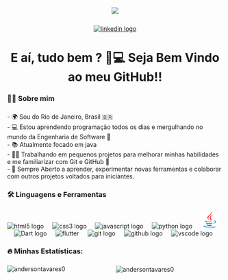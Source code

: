 <div align="center">
  <img height="180" src="https://github.com/user-attachments/assets/ada3a570-d337-4e16-a55d-e3f3e27d089f"  />
</div>

###
<div align="center">
  <a href="https://www.linkedin.com/in/anderson-tavares-7450b3269/" target="_blank">
    <img src="https://img.shields.io/static/v1?message=LinkedIn&logo=linkedin&label=&color=0077B5&logoColor=white&labelColor=&style=for-the-badge" height="25" alt="linkedin logo"  />
  </a>
</div>

###
<h1 align="center">E aí, tudo bem ? 👋💻 Seja Bem Vindo ao meu GitHub!!</h1>

###
<h3 align="left">👩‍💻  Sobre mim</h3>

###
<p align="left">- 🌍 Sou do Rio de Janeiro, Brasil 🇧🇷  <br>- 💻 Estou aprendendo programação todos os dias e mergulhando no mundo da Engenharia de Software 🚀  <br>- 📚 Atualmente focado em java  <br>- 🧑‍💻 Trabalhando em pequenos projetos para melhorar minhas habilidades e me familiarizar com Git e GitHub 📖  <br>- 🌱 Sempre Aberto a aprender, experimentar novas ferramentas e colaborar com outros projetos voltados para iniciantes.</p>

###
<h3 align="left">🛠 Linguagens e Ferramentas</h3>

###
<div align="left">
  <img src="https://cdn.jsdelivr.net/gh/devicons/devicon/icons/html5/html5-original.svg" height="40" alt="html5 logo"  />
  <img width="12" />
  <img src="https://cdn.jsdelivr.net/gh/devicons/devicon/icons/css3/css3-original.svg" height="40" alt="css3 logo"  />
  <img width="12" />
  <img src="https://cdn.jsdelivr.net/gh/devicons/devicon/icons/javascript/javascript-original.svg" height="40" alt="javascript logo"  />
  <img width="12" />
  <img src="https://cdn.jsdelivr.net/gh/devicons/devicon/icons/python/python-original.svg" height="40" alt="python logo"  />
  <img width="12" />
  <img src="https://raw.githubusercontent.com/devicons/devicon/master/icons/java/java-original.svg" height="40" alt="Java logo"  />
  <img width="12" />
  <img src="https://www.vectorlogo.zone/logos/dartlang/dartlang-icon.svg" height="40" alt="Dart logo"  />
  <img width="12" />
  <img src="https://www.vectorlogo.zone/logos/flutterio/flutterio-icon.svg" alt="flutter" height="40" alt="Flutter logo"  />
  <img width="12" />
  <img src="https://cdn.jsdelivr.net/gh/devicons/devicon/icons/git/git-original.svg" height="40" alt="git logo"  />
  <img width="12" />
  <img src="https://cdn.jsdelivr.net/gh/devicons/devicon/icons/github/github-original.svg" height="40" alt="github logo"  />
  <img width="12" />
  <img src="https://cdn.jsdelivr.net/gh/devicons/devicon/icons/vscode/vscode-original.svg" height="40" alt="vscode logo"  />
</div>

###
<h3 align="left">🔥   Minhas Estatísticas:</h3>

### 
<div align="center">
<p><img align="left" src="https://github-readme-stats.vercel.app/api/top-langs?username=andersontavares0&show_icons=true&theme=dark&hide_border=true&locale=pt-br&layout=compact" alt="andersontavares0" /></p>

<p>&nbsp;<img align="center" src="https://github-readme-stats.vercel.app/api?username=andersontavares0&show_icons=true&theme=dark&hide_border=true&locale=pt-br" alt="andersontavares0" /></p>
</div>

###
